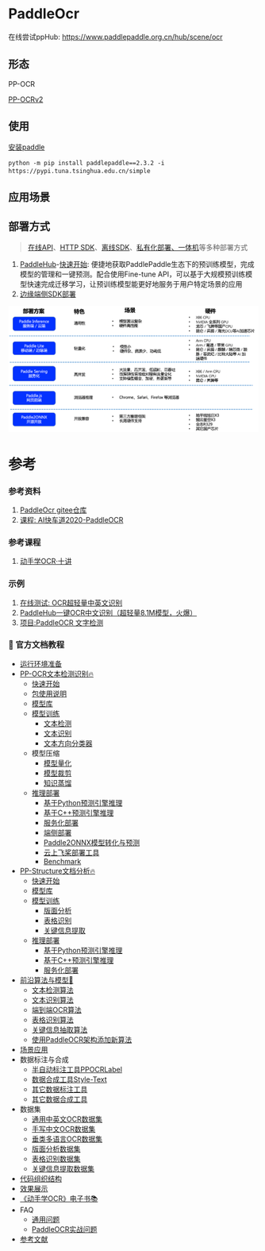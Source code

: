 # PaddleOcr
在线尝试ppHub: https://www.paddlepaddle.org.cn/hub/scene/ocr

## 形态

PP-OCR

[PP-OCRv2](https://github.com/PaddlePaddle/PaddleOCR/blob/release%2F2.5/doc/doc_ch/ppocr_introduction.md)

## 使用

[安装paddle](https://www.paddlepaddle.org.cn/)

```
python -m pip install paddlepaddle==2.3.2 -i https://pypi.tuna.tsinghua.edu.cn/simple
```

## 应用场景



## 部署方式

> [在线API](https://ai.baidu.com/ai-doc/OCR/Ek3h7xypm)、[HTTP SDK](https://ai.baidu.com/ai-doc/OCR/vkibizxjr)、[离线SDK](https://ai.baidu.com/tech/ocr_sdk)、[私有化部署、一体机](https://ai.baidu.com/tech/ocr_private)等多种部署方式

1. [PaddleHub](https://gitee.com/paddlepaddle/PaddleHub)-[快速开始](https://www.paddlepaddle.org.cn/hubdetail?name=ch_pp-ocrv3&en_category=TextRecognition): 便捷地获取PaddlePaddle生态下的预训练模型，完成模型的管理和一键预测。配合使用Fine-tune API，可以基于大规模预训练模型快速完成迁移学习，让预训练模型能更好地服务于用户特定场景的应用
2. [边缘端侧SDK部署](https://ai.baidu.com/easyedge/app/openSource?from=paddlelite)

![](imgs/deployment.png)

# 参考

### 参考资料
1. [PaddleOcr gitee仓库](https://gitee.com/paddlepaddle/PaddleOCR)
2. [课程: AI快车道2020-PaddleOCR](https://aistudio.baidu.com/aistudio/education/group/info/1519)

### 参考课程
1. [动手学OCR·十讲](https://aistudio.baidu.com/aistudio/education/group/info/25207)

### 示例
1. [在线测试: OCR超轻量中英文识别](https://www.paddlepaddle.org.cn/hub/scene/ocr)
2. [PaddleHub一键OCR中文识别（超轻量8.1M模型，火爆）](https://aistudio.baidu.com/aistudio/projectdetail/507159)
3. [项目:PaddleOCR 文字检测](https://aistudio.baidu.com/aistudio/projectdetail/2006263?channelType=0&channel=0)


### 📖 官方文档教程

- [运行环境准备](./environment.md)
- [PP-OCR文本检测识别🔥](./ppocr_introduction.md)
    - [快速开始](./quickstart.md)
    - [包使用说明](./whl.md)
    - [模型库](./models_list.md)
    - [模型训练](./training.md)
        - [文本检测](./detection.md)
        - [文本识别](./recognition.md)
        - [文本方向分类器](./angle_class.md)
    - 模型压缩
        - [模型量化](./deploy/slim/quantization/README.md)
        - [模型裁剪](./deploy/slim/prune/README.md)
        - [知识蒸馏](./knowledge_distillation.md)
    - [推理部署](./deploy/README_ch.md)
        - [基于Python预测引擎推理](./inference_ppocr.md)
        - [基于C++预测引擎推理](./deploy/cpp_infer/readme_ch.md)
        - [服务化部署](./deploy/pdserving/README_CN.md)
        - [端侧部署](./deploy/lite/readme.md)
        - [Paddle2ONNX模型转化与预测](./deploy/paddle2onnx/readme.md)
        - [云上飞桨部署工具](./deploy/paddlecloud/README.md)
        - [Benchmark](./benchmark.md)
- [PP-Structure文档分析🔥](./ppstructure/README_ch.md)
    - [快速开始](./ppstructure/docs/quickstart.md)
    - [模型库](./ppstructure/docs/models_list.md)
    - [模型训练](./training.md)
        - [版面分析](./ppstructure/layout/README_ch.md)
        - [表格识别](./ppstructure/table/README_ch.md)
        - [关键信息提取](./ppstructure/kie/README_ch.md)
    - [推理部署](./deploy/README_ch.md)
        - [基于Python预测引擎推理](./ppstructure/docs/inference.md)
        - [基于C++预测引擎推理](./deploy/cpp_infer/readme_ch.md)
        - [服务化部署](./deploy/hubserving/readme.md)
- [前沿算法与模型🚀](./algorithm_overview.md)
    - [文本检测算法](./algorithm_overview.md)
    - [文本识别算法](./algorithm_overview.md)
    - [端到端OCR算法](./algorithm_overview.md)
    - [表格识别算法](./algorithm_overview.md)
    - [关键信息抽取算法](./algorithm_overview.md)
    - [使用PaddleOCR架构添加新算法](./add_new_algorithm.md)
- [场景应用](./applications)
- 数据标注与合成
    - [半自动标注工具PPOCRLabel](./PPOCRLabel/README_ch.md)
    - [数据合成工具Style-Text](./StyleText/README_ch.md)
    - [其它数据标注工具](./data_annotation.md)
    - [其它数据合成工具](./data_synthesis.md)
- 数据集
    - [通用中英文OCR数据集](doc/doc_ch/dataset/datasets.md)
    - [手写中文OCR数据集](doc/doc_ch/dataset/handwritten_datasets.md)
    - [垂类多语言OCR数据集](doc/doc_ch/dataset/vertical_and_multilingual_datasets.md)
    - [版面分析数据集](doc/doc_ch/dataset/layout_datasets.md)
    - [表格识别数据集](doc/doc_ch/dataset/table_datasets.md)
    - [关键信息提取数据集](doc/doc_ch/dataset/kie_datasets.md)
- [代码组织结构](./tree.md)
- [效果展示](#效果展示)
- [《动手学OCR》电子书📚](./ocr_book.md)
- FAQ
    - [通用问题](./FAQ.md)
    - [PaddleOCR实战问题](./FAQ.md)
- [参考文献](./reference.md)